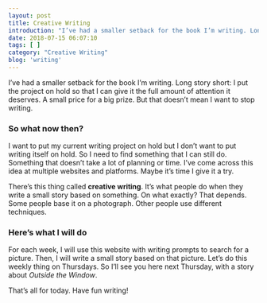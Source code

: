 ```yaml
---
layout: post
title: Creative Writing
introduction: "I’ve had a smaller setback for the book I’m writing. Long story short: I put the project on hold so that I can give it the full amount of attention it deserves."
date: 2018-07-15 06:07:10
tags: [ ]
category: "Creative Writing"
blog: 'writing'
---
```

I&#8217;ve had a smaller setback for the book I&#8217;m writing. Long story short: I put the project on hold so that I can give it the full amount of attention it deserves. A small price for a big prize. But that doesn&#8217;t mean I want to stop writing.

### So what now then?



I want to put my current writing project on hold but I don&#8217;t want to put writing itself on hold. So I need to find something that I can still do. Something that doesn&#8217;t take a lot of planning or time. I&#8217;ve come across this idea at multiple websites and platforms. Maybe it&#8217;s time I give it a try.

There&#8217;s this thing called **creative writing**. It&#8217;s what people do when they write a small story based on something. On what exactly? That depends. Some people base it on a photograph. Other people use different techniques.

### Here&#8217;s what I will do

For each week, I will use this website with writing prompts to search for a picture. Then, I will write a small story based on that picture. Let&#8217;s do this weekly thing on Thursdays. So I&#8217;ll see you here next Thursday, with a story about _Outside the Window_.

That&#8217;s all for today. Have fun writing!